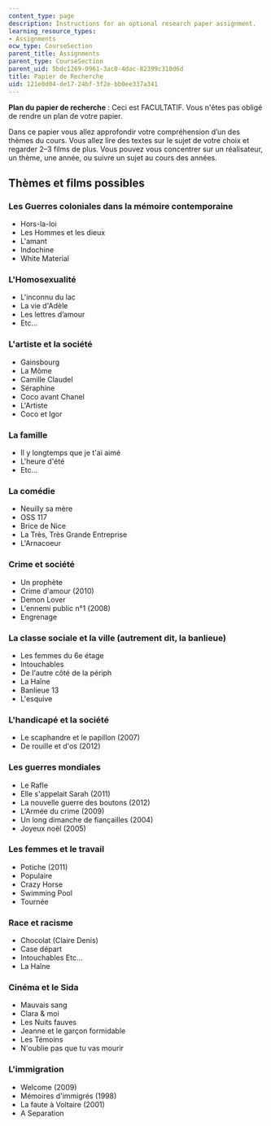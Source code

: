 ```yaml
---
content_type: page
description: Instructions for an optional research paper assignment.
learning_resource_types:
- Assignments
ocw_type: CourseSection
parent_title: Assignments
parent_type: CourseSection
parent_uid: 5bdc1269-0961-3ac0-4dac-82399c310d6d
title: Papier de Recherche
uid: 121e0d04-de17-24bf-3f2e-bb0ee337a341
---
```


**Plan du papier de recherche** : Ceci est FACULTATIF. Vous n'êtes pas obligé de rendre un plan de votre papier.

Dans ce papier vous allez approfondir votre compréhension d’un des thèmes du cours. Vous allez lire des textes sur le sujet de votre choix et regarder 2–3 films de plus. Vous pouvez vous concentrer sur un réalisateur, un thème, une année, ou suivre un sujet au cours des années.

Thèmes et films possibles
-------------------------

### Les Guerres coloniales dans la mémoire contemporaine

*   Hors-la-loi
*   Les Hommes et les dieux
*   L'amant
*   Indochine
*   White Material

### L'Homosexualité

*   L'inconnu du lac
*   La vie d'Adèle
*   Les lettres d’amour
*   Etc…

### L'artiste et la société

*   Gainsbourg
*   La Môme
*   Camille Claudel
*   Séraphine
*   Coco avant Chanel
*   L'Artiste
*   Coco et Igor

### La famille

*   Il y longtemps que je t'ai aimé
*   L'heure d'été
*   Etc…

### La comédie

*   Neuilly sa mère
*   OSS 117
*   Brice de Nice
*   La Très, Très Grande Entreprise
*   L'Arnacoeur

### Crime et société

*   Un prophète
*   Crime d'amour (2010)
*   Demon Lover
*   L'ennemi public n°1 (2008)
*   Engrenage

### La classe sociale et la ville (autrement dit, la banlieue)

*   Les femmes du 6e étage
*   Intouchables
*   De l'autre côté de la périph
*   La Haîne
*   Banlieue 13
*   L'esquive

### L'handicapé et la société

*   Le scaphandre et le papillon (2007)
*   De rouille et d'os (2012)

### Les guerres mondiales

*   Le Rafle
*   Elle s'appelait Sarah (2011)
*   La nouvelle guerre des boutons (2012)
*   L'Armée du crime (2009)
*   Un long dimanche de fiançailles (2004)
*   Joyeux noël (2005)

### Les femmes et le travail

*   Potiche (2011)
*   Populaire
*   Crazy Horse
*   Swimming Pool
*   Tournée

### Race et racisme

*   Chocolat (Claire Denis)
*   Case départ
*   Intouchables Etc…
*   La Haîne

### Cinéma et le Sida

*   Mauvais sang
*   Clara & moi
*   Les Nuits fauves
*   Jeanne et le garçon formidable
*   Les Témoins
*   N'oublie pas que tu vas mourir

### L'immigration

*   Welcome (2009)
*   Mémoires d'immigrés (1998)
*   La faute à Voltaire (2001)
*   A Separation